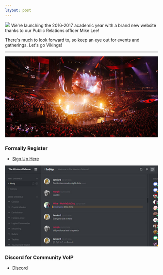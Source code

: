 ```yaml
---
layout: post
---
```

<img src="{{ site.baseurl }}/images/blog1.jpg" class="fit image">
We're launching the 2016-2017 academic year with a brand new website thanks to our Public Relations officer Mike Lee!

There's much to look forward to, so keep an eye out for events and gatherings. Let's go Vikings!
<!-- Main -->
<section id="main" class="wrapper style1">
    <div class="container">
        <hr class="major" />
        <div class="row">
        <div class="6u">
          <section class="special">
            <a href="https://orgsync.com/102825/chapter" class="image fit"><img src="/images/pic02.jpg" alt="" /></a>
            <h3>Formally Register</h3>
            <ul class="actions">
              <li><a href="https://orgsync.com/102825/chapter" class="button alt">Sign Up Here</a></li>
            </ul>
          </section>
        </div>
        <div class="6u">
          <section class="special">
            <a href="https://discord.gg/wwudota" class="image fit"><img src="/images/pic01.jpg" alt="" /></a>
            <h3>Discord for Community VoIP</h3>
            <ul class="actions">
              <li><a href="https://discord.gg/wwudota" class="button special">Discord</a></li>
            </ul>
          </section>
            </div>
        </div>
    </div>
</section>
